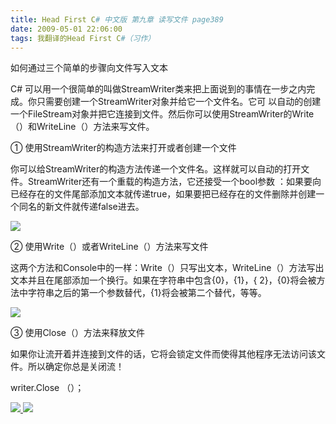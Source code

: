 ```yaml
---
title: Head First C# 中文版 第九章 读写文件 page389
date: 2009-05-01 22:06:00
tags: 我翻译的Head First C#（习作）
---
```

如何通过三个简单的步骤向文件写入文本

  

C#  可以用一个很简单的叫做StreamWriter类来把上面说到的事情在一步之内完成。你只需要创建一个StreamWriter对象并给它一个文件名。它可
以自动的创建一个FileStream对象并把它连接到文件。然后你可以使用StreamWriter的Write（）和WriteLine（）方法来写文件。

  

①  使用StreamWriter的构造方法来打开或者创建一个文件

  

你可以给StreamWriter的构造方法传递一个文件名。这样就可以自动的打开文件。StreamWriter还有一个重载的构造方法，它还接受一个bool参数
：如果要向已经存在的文件尾部添加文本就传递true，如果要把已经存在的文件删除并创建一个同名的新文件就传递false进去。

  

![](https://p-blog.csdn.net/images/p_blog_csdn_net/cuipengfei1/EntryImages/20090501/2009-05-01_21-52-48.jpg)

②  使用Write（）或者WriteLine（）方法来写文件

  

这两个方法和Console中的一样：Write（）只写出文本，WriteLine（）方法写出文本并且在尾部添加一个换行。如果在字符串中包含{0}，{1}，{
2}，{0}将会被方法中字符串之后的第一个参数替代，{1}将会被第二个替代，等等。

  

![](https://p-blog.csdn.net/images/p_blog_csdn_net/cuipengfei1/EntryImages/20090501/2009-05-01_22-01-07.jpg)

③  使用Close（）方法来释放文件

  

如果你让流开着并连接到文件的话，它将会锁定文件而使得其他程序无法访问该文件。所以确定你总是关闭流！

  

writer.Close  （）；



[ ![](https://profile.csdnimg.cn/5/2/5/3_cuipengfei1)
![](https://g.csdnimg.cn/static/user-reg-year/1x/11.png)
](https://blog.csdn.net/cuipengfei1)





